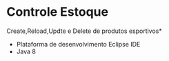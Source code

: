 # Controle Estoque

Create,Reload,Updte e Delete de produtos esportivos*

- Plataforma de desenvolvimento Eclipse IDE 
- Java 8

